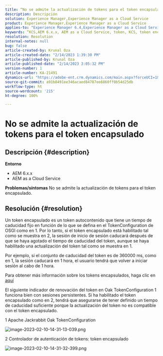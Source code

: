 ```yaml
---
title: “No se admite la actualización de tokens para el token encapsulado”
description: Descripción
solution: Experience Manager,Experience Manager as a Cloud Service
product: Experience Manager,Experience Manager as a Cloud Service
applies-to: "Experience Manager 6.4,Experience Manager as a Cloud Service,Experience Manager 6.5"
keywords: “KCS,AEM 6.x.x, AEM as a Cloud Service, token, KCS, token encapsulado”
resolution: Resolution
internal-notes: null
bug: false
article-created-by: Krunal Oza
article-created-date: "2/14/2023 1:39:30 PM"
article-published-by: Krunal Oza
article-published-date: "2/14/2023 3:05:32 PM"
version-number: 1
article-number: KA-21491
dynamics-url: "https://adobe-ent.crm.dynamics.com/main.aspx?forceUCI=1&pagetype=entityrecord&etn=knowledgearticle&id=6c881cfc-6cac-ed11-aad1-6045bd006793"
source-git-commit: a91b8491ee346acaed84787ee6860ff0b54d25db
workflow-type: ht
source-wordcount: '215'
ht-degree: 100%

---
```


# No se admite la actualización de tokens para el token encapsulado

## Descripción {#description}

<b>Entorno</b>
- AEM 6.x.x
- AEM as a Cloud Service



<b>Problemas/síntomas</b>
No se admite la actualización de tokens para el token encapsulado.




## Resolución {#resolution}


Un token encapsulado es un token autocontenido que tiene un tiempo de caducidad fijo en función de lo que se defina en el TokenConfiguration de OSGI como en 1. Por lo tanto, si el token encapsulado está habilitado tal como se muestra en 2, la sesión de inicio de sesión caducará después de que se haya agotado el tiempo de caducidad del token, aunque se haya habilitado una actualización del token tal como se muestra en 1.

Por ejemplo, si el conjunto de caducidad del token es de 360000 ms, como en 1, la sesión caducará en 1 hora, el usuario tendrá que volver a iniciar sesión al cabo de 1 hora.

Para obtener más información sobre los tokens encapsulados, haga clic en [aquí](https://experienceleague.adobe.com/docs/experience-manager-64/administering/security/encapsulated-token.html?lang=es)

El siguiente indicador de renovación del token en Oak TokenConfiguration 1 funciona bien con sesiones persistentes. Si ha habilitado el token encapsulado como en 2, tendrá que asegurarse de tener definido un tiempo de caducidad suficiente porque la actualización del token no es compatible con el token encapsulado.



1 Apache Jackrabbit Oak TokenConfiguration

![image-2023-02-10-14-31-13-039.png](https://jira.corp.adobe.com/secure/attachment/9633655/image-2023-02-10-14-31-13-039.png)

2 Controlador de autenticación de tokens: token encapsulado



![image-2023-02-10-14-31-32-399.png](https://jira.corp.adobe.com/secure/attachment/9633654/image-2023-02-10-14-31-32-399.png)


